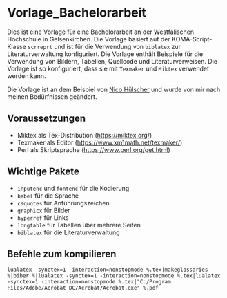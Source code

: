 # Vorlage_Bachelorarbeit

Dies ist eine Vorlage für eine Bachelorarbeit an der Westfälischen Hochschule in Gelsenkirchen. Die Vorlage basiert auf der KOMA-Script-Klasse `scrreprt` und ist für die Verwendung von `biblatex` zur Literaturverwaltung konfiguriert. Die Vorlage enthält Beispiele für die Verwendung von Bildern, Tabellen, Quellcode und Literaturverweisen. Die Vorlage ist so konfiguriert, dass sie mit `Texmaker` und `Miktex` verwendet werden kann.

Die Vorlage ist an dem Beispiel von [Nico Hülscher](https://de.overleaf.com/latex/templates/vorlage-bachelorarbeit-informatik-westfalische-hochschule/ympzbtzjqhdd) und wurde von mir nach meinen Bedürfnissen geändert.

## Voraussetzungen

- Miktex als Tex-Distribution (https://miktex.org/)
- Texmaker als Editor (https://www.xm1math.net/texmaker/)
- Perl als Skriptsprache (https://www.perl.org/get.html)

## Wichtige Pakete

- `inputenc` und `fontenc` für die Kodierung
- `babel` für die Sprache
- `csquotes` für Anführungszeichen
- `graphicx` für Bilder
- `hyperref` für Links
- `longtable` für Tabellen über mehrere Seiten
- `biblatex` für die Literaturverwaltung

## Befehle zum kompilieren

`lualatex -synctex=1 -interaction=nonstopmode %.tex|makeglossaries %|biber %|lualatex -synctex=1 -interaction=nonstopmode %.tex|lualatex -synctex=1 -interaction=nonstopmode %.tex|"C:/Program Files/Adobe/Acrobat DC/Acrobat/Acrobat.exe" %.pdf`
